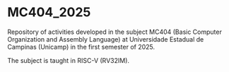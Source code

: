 # MC404_2025
Repository of activities developed in the subject MC404 (Basic Computer Organization and Assembly Language) at Universidade Estadual de Campinas (Unicamp) in the first semester of 2025.

The subject is taught in RISC-V (RV32IM).
